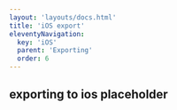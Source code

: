 ```yaml
---
layout: 'layouts/docs.html'
title: 'iOS export'
eleventyNavigation:
  key: 'iOS'
  parent: 'Exporting'
  order: 6
---
```


## exporting to ios placeholder